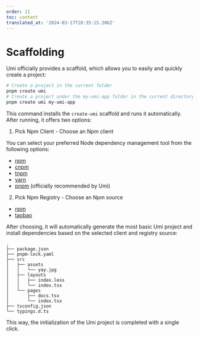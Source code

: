 ```yaml
---
order: 11
toc: content
translated_at: '2024-03-17T10:35:15.206Z'
---
```


# Scaffolding

Umi officially provides a scaffold, which allows you to easily and quickly create a project:

```bash
# Create a project in the current folder
pnpm create umi
# Create a project under the my-umi-app folder in the current directory
pnpm create umi my-umi-app
```

This command installs the `create-umi` scaffold and runs it automatically. After running, it offers two options:

1. Pick Npm Client - Choose an Npm client

You can select your preferred Node dependency management tool from the following options:

- [npm](https://www.npmjs.com/)
- [cnpm](https://github.com/cnpm/cnpm)
- [tnpm](https://web.npm.alibaba-inc.com/)
- [yarn](https://yarnpkg.com/)
- [pnpm](https://pnpm.io/) (officially recommended by Umi)

2. Pick Npm Registry - Choose an Npm source

- [npm](https://www.npmjs.com/)
- [taobao](https://npmmirror.com/)

After choosing, it will automatically generate the most basic Umi project and install dependencies based on the selected client and registry source:

```text
.
├── package.json
├── pnpm-lock.yaml
├── src
│   ├── assets
│   │   └── yay.jpg
│   ├── layouts
│   │   ├── index.less
│   │   └── index.tsx
│   └── pages
│       ├── docs.tsx
│       └── index.tsx
├── tsconfig.json
└── typings.d.ts
```

This way, the initialization of the Umi project is completed with a single click.
